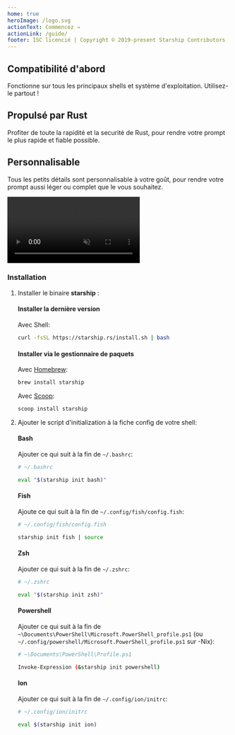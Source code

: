 ```yaml
---
home: true
heroImage: /logo.svg
actionText: Commencez →
actionLink: /guide/
footer: ISC licencié | Copyright © 2019-present Starship Contributors
---
```


<div class="features">
  <div class="feature">
    <h2>Compatibilité d'abord</h2>
    <p>Fonctionne sur tous les principaux shells et système d'exploitation. Utilisez-le partout !</p>
  </div>
  <div class="feature">
    <h2>Propulsé par Rust</h2>
    <p>Profiter de toute la rapidité et la securité de Rust, pour rendre votre prompt le plus rapide et fiable possible.</p>
  </div>
  <div class="feature">
    <h2>Personnalisable</h2>
    <p>Tous les petits détails sont personnalisable à votre goût, pour rendre votre prompt aussi léger ou complet que le vous souhaitez.</p>
  </div>
</div>

<div class="center">
  <video class="demo-video" muted autoplay loop playsinline>
    <source src="/demo.webm" type="video/webm">
    <source src="/demo.mp4" type="video/mp4">
  </video>
</div>

### Installation

1. Installer le binaire **starship** :


   #### Installer la dernière version

   Avec Shell:

   ```sh
   curl -fsSL https://starship.rs/install.sh | bash
   ```


   #### Installer via le gestionnaire de paquets

   Avec [Homebrew](https://brew.sh/):

   ```sh
   brew install starship
   ```

    Avec [Scoop](https://scoop.sh):

   ```powershell
   scoop install starship
   ```

1. Ajouter le script d'initialization à la fiche config de votre shell:


   #### Bash

   Ajouter ce qui suit à la fin de `~/.bashrc`:

   ```sh
   # ~/.bashrc

   eval "$(starship init bash)"
   ```


   #### Fish

   Ajoute ce qui suit à la fin de `~/.config/fish/config.fish`:

   ```sh
   # ~/.config/fish/config.fish

   starship init fish | source
   ```


   #### Zsh

   Ajouter ce qui suit à la fin de `~/.zshrc`:

   ```sh
   # ~/.zshrc

   eval "$(starship init zsh)"
   ```


   #### Powershell

   Ajouter ce qui suit à la fin de `~\Documents\PowerShell\Microsoft.PowerShell_profile.ps1` (ou `~/.config/powershell/Microsoft.PowerShell_profile.ps1` sur -Nix):

   ```sh
   # ~\Documents\PowerShell\Profile.ps1

   Invoke-Expression (&starship init powershell)
   ```


   #### Ion

   Ajouter ce qui suit à la fin de `~/.config/ion/initrc`:

   ```sh
   # ~/.config/ion/initrc

   eval $(starship init ion)
   ```
